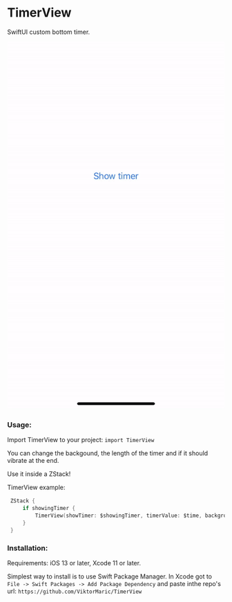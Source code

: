 # TimerView

SwiftUI custom bottom timer.

![TimerView](./Resources/portrait.gif "Portrait")

### Usage:
Import TimerView to your project: `import TimerView`

You can change the backgound, the length of the timer and if it should vibrate at the end.

Use it inside a ZStack!

TimerView example:
```swift
 ZStack {
     if showingTimer {
         TimerView(showTimer: $showingTimer, timerValue: $time, backgroundColor: Color(UIColor.secondarySystemBackground), vibrationAtTheEnd: true)
     }
 }
```

### Installation:
Requirements: iOS 13 or later, Xcode 11 or later.

Simplest way to install is to use Swift Package Manager.
In Xcode got to `File -> Swift Packages -> Add Package Dependency` and paste inthe repo's url: `https://github.com/ViktorMaric/TimerView`
